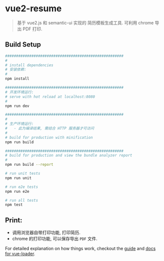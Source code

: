 # vue2-resume

> 基于 vue2.js 和 semantic-ui 实现的 简历模板生成工具.
> 可利用 chrome 导出 PDF 打印.
>


## Build Setup

``` bash
######################################################
#
# install dependencies
# 安装依赖:
#
npm install

######################################################
# 开发环境运行:
# serve with hot reload at localhost:8080
#
npm run dev

######################################################
#
# 生产环境运行:
#   - 此为编译结果, 需结合 HTTP 服务器才可访问
#
# build for production with minification
npm run build

######################################################
# build for production and view the bundle analyzer report
#
npm run build --report

# run unit tests
npm run unit

# run e2e tests
npm run e2e

# run all tests
npm test
```

## Print:

- 调用浏览器自带打印功能, 打印简历.
- chrome 的打印功能, 可以保存导出 `PDF` 文件.


For detailed explanation on how things work, checkout the [guide](http://vuejs-templates.github.io/webpack/) and [docs for vue-loader](http://vuejs.github.io/vue-loader).
